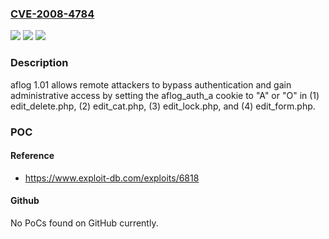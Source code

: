### [CVE-2008-4784](https://cve.mitre.org/cgi-bin/cvename.cgi?name=CVE-2008-4784)
![](https://img.shields.io/static/v1?label=Product&message=n%2Fa&color=blue)
![](https://img.shields.io/static/v1?label=Version&message=n%2Fa&color=blue)
![](https://img.shields.io/static/v1?label=Vulnerability&message=n%2Fa&color=brighgreen)

### Description

aflog 1.01 allows remote attackers to bypass authentication and gain administrative access by setting the aflog_auth_a cookie to "A" or "O" in (1) edit_delete.php, (2) edit_cat.php, (3) edit_lock.php, and (4) edit_form.php.

### POC

#### Reference
- https://www.exploit-db.com/exploits/6818

#### Github
No PoCs found on GitHub currently.

